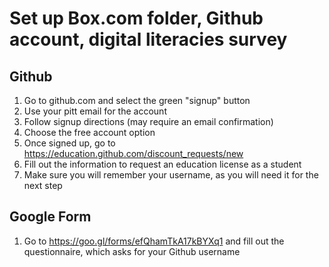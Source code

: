 # Set up Box.com folder, Github account, digital literacies survey

## Github 

1. Go to github.com and select the green "signup" button
2. Use your pitt email for the account
3. Follow signup directions (may require an email confirmation)
4. Choose the free account option
5. Once signed up, go to https://education.github.com/discount_requests/new
6. Fill out the information to request an education license as a student
7. Make sure you will remember your username, as you will need it for the next step

## Google Form  

1. Go to https://goo.gl/forms/efQhamTkA17kBYXq1 and fill out the questionnaire, which asks for your Github username
